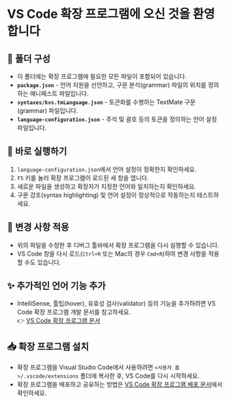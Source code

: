 # VS Code 확장 프로그램에 오신 것을 환영합니다

## 📂 폴더 구성

- 이 폴더에는 확장 프로그램에 필요한 모든 파일이 포함되어 있습니다.
- **`package.json`** - 언어 지원을 선언하고, 구문 분석(grammar) 파일의 위치를 정의하는 매니페스트 파일입니다.
- **`syntaxes/kvs.tmLanguage.json`** - 토큰화를 수행하는 TextMate 구문(grammar) 파일입니다.
- **`language-configuration.json`** - 주석 및 괄호 등의 토큰을 정의하는 언어 설정 파일입니다.

## 🚀 바로 실행하기

1. `language-configuration.json`에서 언어 설정이 정확한지 확인하세요.
2. `F5` 키를 눌러 확장 프로그램이 로드된 새 창을 엽니다.
3. 새로운 파일을 생성하고 확장자가 지정한 언어와 일치하는지 확인하세요.
4. 구문 강조(syntax highlighting) 및 언어 설정이 정상적으로 작동하는지 테스트하세요.

## 🔄 변경 사항 적용

- 위의 파일을 수정한 후 디버그 툴바에서 확장 프로그램을 다시 실행할 수 있습니다.
- VS Code 창을 다시 로드(`Ctrl+R` 또는 Mac의 경우 `Cmd+R`)하여 변경 사항을 적용할 수도 있습니다.

## ✨ 추가적인 언어 기능 추가

- IntelliSense, 툴팁(hover), 유효성 검사(validator) 등의 기능을 추가하려면 VS Code 확장 프로그램 개발 문서를 참고하세요.  
  👉 [VS Code 확장 프로그램 문서](https://code.visualstudio.com/docs)

## 📥 확장 프로그램 설치

- 확장 프로그램을 Visual Studio Code에서 사용하려면 `<사용자 홈>/.vscode/extensions` 폴더에 복사한 후, VS Code를 다시 시작하세요.
- 확장 프로그램을 배포하고 공유하는 방법은 [VS Code 확장 프로그램 배포 문서](https://code.visualstudio.com/docs)에서 확인하세요.
